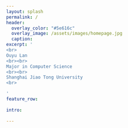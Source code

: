 ```yaml
---
layout: splash
permalink: /
header:
  overlay_color: "#5e616c"
  overlay_image: /assets/images/homepage.jpg
  caption:
excerpt: '
<br>
Ouyu Lan
<br><br>
Major in Computer Science
<br><br>
Shanghai Jiao Tong University
<br>

'
feature_row:
  
intro:
 
---
```



